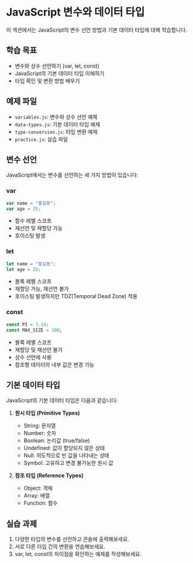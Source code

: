 # JavaScript 변수와 데이터 타입

이 섹션에서는 JavaScript의 변수 선언 방법과 기본 데이터 타입에 대해 학습합니다.

## 학습 목표
- 변수와 상수 선언하기 (var, let, const)
- JavaScript의 기본 데이터 타입 이해하기
- 타입 확인 및 변환 방법 배우기

## 예제 파일
- `variables.js`: 변수와 상수 선언 예제
- `data-types.js`: 기본 데이터 타입 예제
- `type-conversion.js`: 타입 변환 예제
- `practice.js`: 실습 파일

## 변수 선언

JavaScript에서는 변수를 선언하는 세 가지 방법이 있습니다:

### var
```javascript
var name = "홍길동";
var age = 25;
```
- 함수 레벨 스코프
- 재선언 및 재할당 가능
- 호이스팅 발생

### let
```javascript
let name = "홍길동";
let age = 25;
```
- 블록 레벨 스코프
- 재할당 가능, 재선언 불가
- 호이스팅 발생하지만 TDZ(Temporal Dead Zone) 적용

### const
```javascript
const PI = 3.14;
const MAX_SIZE = 100;
```
- 블록 레벨 스코프
- 재할당 및 재선언 불가
- 상수 선언에 사용
- 참조형 데이터의 내부 값은 변경 가능

## 기본 데이터 타입

JavaScript의 기본 데이터 타입은 다음과 같습니다:

1. **원시 타입 (Primitive Types)**
   - String: 문자열
   - Number: 숫자
   - Boolean: 논리값 (true/false)
   - Undefined: 값이 할당되지 않은 상태
   - Null: 의도적으로 빈 값을 나타내는 상태
   - Symbol: 고유하고 변경 불가능한 원시 값

2. **참조 타입 (Reference Types)**
   - Object: 객체
   - Array: 배열
   - Function: 함수

## 실습 과제
1. 다양한 타입의 변수를 선언하고 콘솔에 출력해보세요.
2. 서로 다른 타입 간의 변환을 연습해보세요.
3. var, let, const의 차이점을 확인하는 예제를 작성해보세요. 